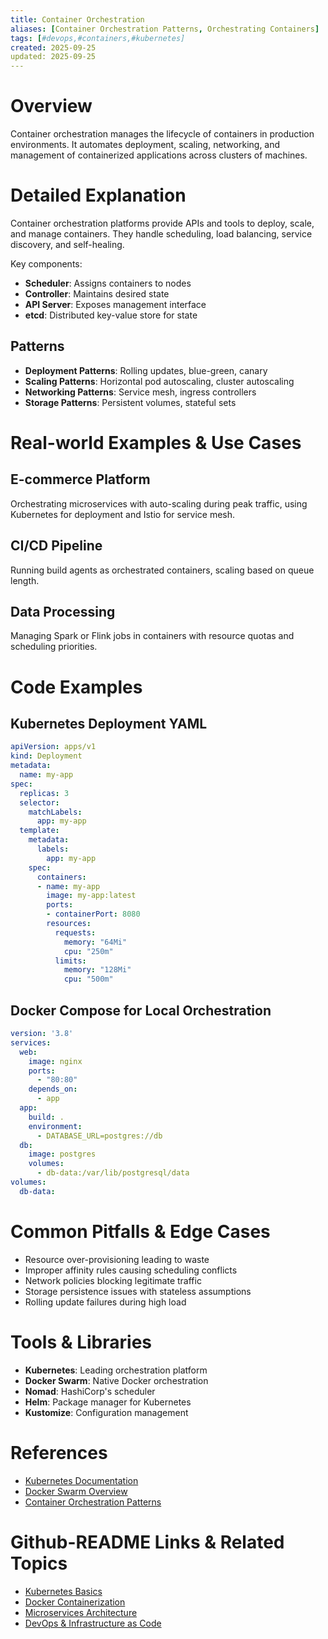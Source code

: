 ```yaml
---
title: Container Orchestration
aliases: [Container Orchestration Patterns, Orchestrating Containers]
tags: [#devops,#containers,#kubernetes]
created: 2025-09-25
updated: 2025-09-25
---
```


# Overview

Container orchestration manages the lifecycle of containers in production environments. It automates deployment, scaling, networking, and management of containerized applications across clusters of machines.

# Detailed Explanation

Container orchestration platforms provide APIs and tools to deploy, scale, and manage containers. They handle scheduling, load balancing, service discovery, and self-healing.

Key components:

- **Scheduler**: Assigns containers to nodes
- **Controller**: Maintains desired state
- **API Server**: Exposes management interface
- **etcd**: Distributed key-value store for state

## Patterns

- **Deployment Patterns**: Rolling updates, blue-green, canary
- **Scaling Patterns**: Horizontal pod autoscaling, cluster autoscaling
- **Networking Patterns**: Service mesh, ingress controllers
- **Storage Patterns**: Persistent volumes, stateful sets

# Real-world Examples & Use Cases

## E-commerce Platform
Orchestrating microservices with auto-scaling during peak traffic, using Kubernetes for deployment and Istio for service mesh.

## CI/CD Pipeline
Running build agents as orchestrated containers, scaling based on queue length.

## Data Processing
Managing Spark or Flink jobs in containers with resource quotas and scheduling priorities.

# Code Examples

## Kubernetes Deployment YAML

```yaml
apiVersion: apps/v1
kind: Deployment
metadata:
  name: my-app
spec:
  replicas: 3
  selector:
    matchLabels:
      app: my-app
  template:
    metadata:
      labels:
        app: my-app
    spec:
      containers:
      - name: my-app
        image: my-app:latest
        ports:
        - containerPort: 8080
        resources:
          requests:
            memory: "64Mi"
            cpu: "250m"
          limits:
            memory: "128Mi"
            cpu: "500m"
```

## Docker Compose for Local Orchestration

```yaml
version: '3.8'
services:
  web:
    image: nginx
    ports:
      - "80:80"
    depends_on:
      - app
  app:
    build: .
    environment:
      - DATABASE_URL=postgres://db
  db:
    image: postgres
    volumes:
      - db-data:/var/lib/postgresql/data
volumes:
  db-data:
```

# Common Pitfalls & Edge Cases

- Resource over-provisioning leading to waste
- Improper affinity rules causing scheduling conflicts
- Network policies blocking legitimate traffic
- Storage persistence issues with stateless assumptions
- Rolling update failures during high load

# Tools & Libraries

- **Kubernetes**: Leading orchestration platform
- **Docker Swarm**: Native Docker orchestration
- **Nomad**: HashiCorp's scheduler
- **Helm**: Package manager for Kubernetes
- **Kustomize**: Configuration management

# References

- [Kubernetes Documentation](https://kubernetes.io/docs/)
- [Docker Swarm Overview](https://docs.docker.com/engine/swarm/)
- [Container Orchestration Patterns](https://www.oreilly.com/library/view/designing-distributed-systems/9781491983638/)

# Github-README Links & Related Topics

- [Kubernetes Basics](kubernetes-basics/README.md)
- [Docker Containerization](docker-containerization/README.md)
- [Microservices Architecture](microservices-architecture/README.md)
- [DevOps & Infrastructure as Code](devops-infrastructure-as-code/README.md)